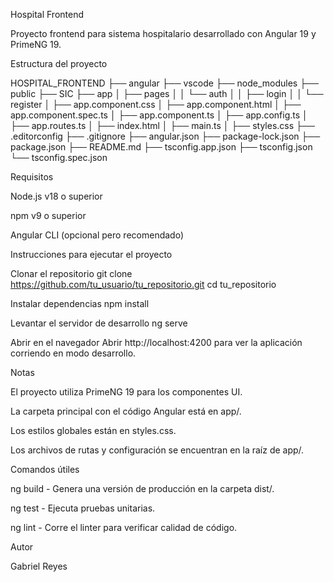 Hospital Frontend

Proyecto frontend para sistema hospitalario desarrollado con Angular 19 y PrimeNG 19.

Estructura del proyecto

HOSPITAL_FRONTEND
├── angular
├── vscode
├── node_modules
├── public
├── SIC
├── app
│ ├── pages
│ │ └── auth
│ │ ├── login
│ │ └── register
│ ├── app.component.css
│ ├── app.component.html
│ ├── app.component.spec.ts
│ ├── app.component.ts
│ ├── app.config.ts
│ ├── app.routes.ts
│ ├── index.html
│ ├── main.ts
│ ├── styles.css
├── .editorconfig
├── .gitignore
├── angular.json
├── package-lock.json
├── package.json
├── README.md
├── tsconfig.app.json
├── tsconfig.json
└── tsconfig.spec.json

Requisitos

Node.js v18 o superior

npm v9 o superior

Angular CLI (opcional pero recomendado)

Instrucciones para ejecutar el proyecto

Clonar el repositorio
git clone https://github.com/tu_usuario/tu_repositorio.git
cd tu_repositorio

Instalar dependencias
npm install

Levantar el servidor de desarrollo
ng serve

Abrir en el navegador
Abrir http://localhost:4200 para ver la aplicación corriendo en modo desarrollo.

Notas

El proyecto utiliza PrimeNG 19 para los componentes UI.

La carpeta principal con el código Angular está en app/.

Los estilos globales están en styles.css.

Los archivos de rutas y configuración se encuentran en la raíz de app/.

Comandos útiles

ng build - Genera una versión de producción en la carpeta dist/.

ng test - Ejecuta pruebas unitarias.

ng lint - Corre el linter para verificar calidad de código.

Autor

Gabriel Reyes

